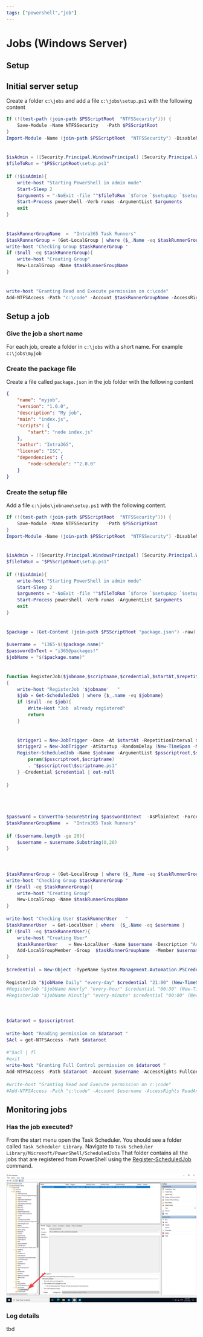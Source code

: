 ```yaml
---
tags: ["powershell","job"]
---
```

# Jobs (Windows Server)

## Setup
## Initial server setup
Create a folder `c:\jobs` and add a file `c:\jobs\setup.ps1` with the following content


```powershell title="/jobs/setup.ps1"
If (!(test-path (join-path $PSScriptRoot  "NTFSSecurity"))) {
    Save-Module -Name NTFSSecurity   -Path $PSScriptRoot 
}
Import-Module -Name (join-path $PSScriptRoot  "NTFSSecurity") -DisableNameChecking -Force
    

$isAdmin = ([Security.Principal.WindowsPrincipal] [Security.Principal.WindowsIdentity]::GetCurrent()).IsInRole([Security.Principal.WindowsBuiltInRole]::Administrator)
$fileToRun = "$PSScriptRoot\setup.ps1"

if (!$isAdmin){
    write-host "Starting PowerShell in admin mode"
    Start-Sleep 2
    $arguments = "-NoExit -file ""$fileToRun `$force `$setupApp `$setupSharePoint"" "
    Start-Process powershell -Verb runas -ArgumentList $arguments
    exit 
}


$taskRunnerGroupName  =  "Intra365 Task Runners"
$taskRunnerGroup = (Get-LocalGroup | where {$_.Name -eq $taskRunnerGroupName} )
write-host "Checking Group $taskRunnerGroup "
if ($null -eq $taskRunnerGroup){
    write-host "Creating Group"
    New-LocalGroup -Name $taskRunnerGroupName
}


write-host "Granting Read and Execute permission on c:\code"
Add-NTFSAccess -Path "c:\code" -Account $taskRunnerGroupName -AccessRights ReadAndExecute


```

## Setup a job
### Give the job a short name

For each job, create a folder in `c:\jobs` with a short name. For example `c:\jobs\myjob`

### Create the package file
Create a file called `package.json` in the job folder with the following content

```json title="/jobs/myjob/package.json"
{
    "name": "myjob",
    "version": "1.0.0",
    "description": "My job",
    "main": "index.js",
    "scripts": {
        "start": "node index.js"
    },
    "author": "Intra365",
    "license": "ISC",
    "dependencies": {
        "node-schedule": "^2.0.0"
    }
}
```

### Create the setup file

Add a file `c:\jobs\jobname\setup.ps1` with the following content. 
```powershell title="/jobs/jobname/setup.ps1"
If (!(test-path (join-path $PSScriptRoot  "NTFSSecurity"))) {
    Save-Module -Name NTFSSecurity   -Path $PSScriptRoot 
}
Import-Module -Name (join-path $PSScriptRoot  "NTFSSecurity") -DisableNameChecking -Force
    

$isAdmin = ([Security.Principal.WindowsPrincipal] [Security.Principal.WindowsIdentity]::GetCurrent()).IsInRole([Security.Principal.WindowsBuiltInRole]::Administrator)
$fileToRun = "$PSScriptRoot\setup.ps1"

if (!$isAdmin){
    write-host "Starting PowerShell in admin mode"
    Start-Sleep 2
    $arguments = "-NoExit -file ""$fileToRun `$force `$setupApp `$setupSharePoint"" "
    Start-Process powershell -Verb runas -ArgumentList $arguments
    exit 
}


$package = (Get-Content (join-path $PSScriptRoot "package.json") -raw) | ConvertFrom-Json

$username =  "i365-$($package.name)"
$passwordInText = "i365@packages!"
$jobName = "$($package.name)"


function RegisterJob($jobname,$scriptname,$credential,$startAt,$repetitionInterval)
{
    write-host "RegisterJob '$jobname'   " 
    $job = Get-ScheduledJob | where {$_.name -eq $jobname}
    if ($null -ne $job){
        Write-Host "Job  already registered"
        return
    } 
    

    $trigger1 = New-JobTrigger -Once -At $startAt -RepetitionInterval $repetitionInterval -RepeatIndefinitely 
    $trigger2 = New-JobTrigger -AtStartup -RandomDelay (New-TimeSpan -Minutes 5)
    Register-ScheduledJob -Name $jobname -ArgumentList $psscriptroot,$scriptname  -Trigger $trigger1 ,$trigger2   -ScriptBlock {
        param($psscriptroot,$scriptname)
        . "$psscriptroot\$scriptname.ps1"
    } -Credential $credential | out-null

}




$password = ConvertTo-SecureString $passwordInText  -AsPlainText -Force
$taskRunnerGroupName  =  "Intra365 Task Runners"

if ($username.length -ge 20){
    $username = $username.Substring(0,20)
}



$taskRunnerGroup = (Get-LocalGroup | where {$_.Name -eq $taskRunnerGroupName} )
write-host "Checking Group $taskRunnerGroup "
if ($null -eq $taskRunnerGroup){
    write-host "Creating Group"
    New-LocalGroup -Name $taskRunnerGroupName
}

write-host "Checking User $taskRunnerUser   "
$taskRunnerUser  = Get-LocalUser | where  {$_.Name -eq $username }
if ($null -eq $taskRunnerUser){
    write-host "Creating User"
    $taskRunnerUser    = New-LocalUser -Name $username -Description "Account used for running tasks"  -PasswordNeverExpires:$true -AccountNeverExpires -UserMayNotChangePassword  -Password $password
    Add-LocalGroupMember -Group  $taskRunnerGroupName  -Member $username
} 

$credential = New-Object -TypeName System.Management.Automation.PSCredential -ArgumentList $username, $password

RegisterJob "$jobName Daily" "every-day" $credential "21:00" (New-TimeSpan -Days 1) 
#RegisterJob "$jobName Hourly" "every-hour" $credential "00:30" (New-TimeSpan -Hour 1) 
#RegisterJob "$jobName Minutly" "every-minute" $credential "00:00" (New-TimeSpan -Minute 1)



$dataroot = $psscriptroot

write-host "Reading permission on $dataroot "
$Acl = get-NTFSAccess -Path $dataroot

#"$acl | fl
#exit
write-host "Granting Full Control permission on $dataroot "
Add-NTFSAccess -Path $dataroot -Account $username -AccessRights FullControl

#write-host "Granting Read and Execute permission on c:\code"
#Add-NTFSAccess -Path "c:\code" -Account $username -AccessRights ReadAndExecute

```
## Monitoring jobs
### Has the job executed?
From the start menu open the Task Scheduler. You should see a folder called `Task Scheduler Library`. Navigate to  `Task Scheduler Library/Microsoft/PowerShell/ScheduledJobs` That folder contains all the jobs that are registered from PowerShell using the [Register-ScheduledJob](https://learn.microsoft.com/en-us/powershell/module/psscheduledjob/register-scheduledjob?view=powershell-5.1) command.

![](2022-10-13-08-48-59.png)


### Log details
tbd
